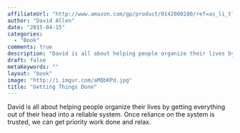 ```yaml
---
affiliateUrl: "http://www.amazon.com/gp/product/0142000280/ref=as_li_tl?ie=UTF8&camp=1789&creative=390957&creativeASIN=0142000280&linkCode=as2&tag=jaktre-20&linkId=5BP3FRLS6QTLTHLR"
author: "David Allen"
date: "2015-04-15"
categories:
  - "Book"
comments: true
description: "David is all about helping people organize their lives by getting everything out of their head into a reliable system.  Once reliance on the system is"
draft: false
metaKeywords: ""
layout: "book"
image: "http://i.imgur.com/aMQbKPd.jpg"
title: "Getting Things Done"
---
```


David is all about helping people organize their lives by getting everything out of their head into a reliable system.  Once reliance on the system is trusted, we can get priority work done and relax.
